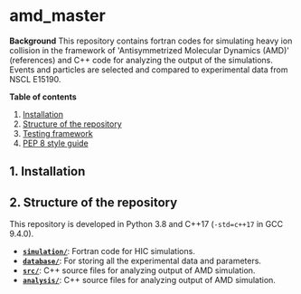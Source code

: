 # amd_master


**Background**
This repository contains fortran codes for simulating heavy ion collision in the framework of 'Antisymmetrized Molecular Dynamics (AMD)' (references) and C++ code for analyzing the output of the simulations. Events and particles are selected and compared to experimental data from NSCL E15190.

**Table of contents**
1. [Installation](#1-installation)
1. [Structure of the repository](#2-structure-of-the-repository)
1. [Testing framework](#3-testing-framework)
1. [PEP 8 style guide](#4-pep-8-style-guide)

## 1. Installation


## 2. Structure of the repository
This repository is developed in Python 3.8 and C++17 (`-std=c++17` in GCC 9.4.0).
- [**`simulation/`**](simulation/): Fortran code for HIC simulations. 
- [**`database/`**](database/): For storing all the experimental data and parameters.
- [**`src/`**](src/): C++ source files for analyzing output of AMD simulation.
- [**`analysis/`**](src/): C++ source files for analyzing output of AMD simulation.
